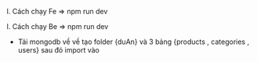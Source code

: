I. Cách chạy Fe
=> npm run dev

I. Cách chạy Be
=> npm run dev
- Tải mongodb về về tạo folder {duAn} và 3 bảng {products , categories , users} sau đó import vào
